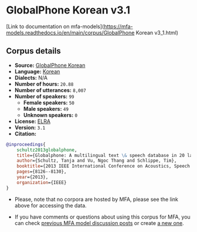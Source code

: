 
# GlobalPhone Korean v3.1

[Link to documentation on mfa-models](https://mfa-models.readthedocs.io/en/main/corpus/GlobalPhone Korean v3_1.html)

## Corpus details

- **Source:** [GlobalPhone Korean](https://catalogue.elra.info/en-us/repository/browse/ELRA-S0200/)
- **Language:** [Korean](https://en.wikipedia.org/wiki/Korean_language)
- **Dialects:** N/A
- **Number of hours:** `20.88`
- **Number of utterances:** `8,007`
- **Number of speakers:** `99`
  - **Female speakers:** `50`
  - **Male speakers:** `49`
  - **Unknown speakers:** `0`
- **License:** [ELRA](https://www.elra.info/en/services-around-lrs/distribution/licensing/)
- **Version:** `3.1`
- **Citation:**
```bibtex
@inproceedings{
	schultz2013globalphone,
	title={Globalphone: A multilingual text \& speech database in 20 languages},
	author={Schultz, Tanja and Vu, Ngoc Thang and Schlippe, Tim},
	booktitle={2013 IEEE International Conference on Acoustics, Speech and Signal Processing},
	pages={8126--8130},
	year={2013},
	organization={IEEE}
}
```

- Please, note that no corpora are hosted by MFA, please see the link above for accessing the data.

- If you have comments or questions about using this corpus for MFA, you can check [previous MFA model discussion posts](https://github.com/MontrealCorpusTools/mfa-models/discussions?discussions_q=GlobalPhone+Korean+v3.1) or create [a new one](https://github.com/MontrealCorpusTools/mfa-models/discussions/new).
